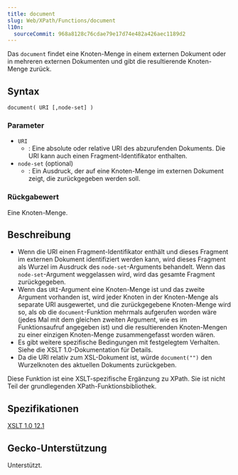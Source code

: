 ```yaml
---
title: document
slug: Web/XPath/Functions/document
l10n:
  sourceCommit: 968a8128c76cdae79e17d74e482a426aec1189d2
---
```


Das `document` findet eine Knoten-Menge in einem externen Dokument oder in mehreren externen Dokumenten und gibt die resultierende Knoten-Menge zurück.

## Syntax

```plain
document( URI [,node-set] )
```

### Parameter

- `URI`
  - : Eine absolute oder relative URI des abzurufenden Dokuments. Die URI kann auch einen Fragment-Identifikator enthalten.
- `node-set` (optional)
  - : Ein Ausdruck, der auf eine Knoten-Menge im externen Dokument zeigt, die zurückgegeben werden soll.

### Rückgabewert

Eine Knoten-Menge.

## Beschreibung

- Wenn die URI einen Fragment-Identifikator enthält und dieses Fragment im externen Dokument identifiziert werden kann, wird dieses Fragment als Wurzel im Ausdruck des `node-set`-Arguments behandelt. Wenn das `node-set`-Argument weggelassen wird, wird das gesamte Fragment zurückgegeben.
- Wenn das `URI`-Argument eine Knoten-Menge ist und das zweite Argument vorhanden ist, wird jeder Knoten in der Knoten-Menge als separate URI ausgewertet, und die zurückgegebene Knoten-Menge wird so, als ob die `document`-Funktion mehrmals aufgerufen worden wäre (jedes Mal mit dem gleichen zweiten Argument, wie es im Funktionsaufruf angegeben ist) und die resultierenden Knoten-Mengen zu einer einzigen Knoten-Menge zusammengefasst worden wären.
- Es gibt weitere spezifische Bedingungen mit festgelegtem Verhalten. Siehe die XSLT 1.0-Dokumentation für Details.
- Da die URI relativ zum XSL-Dokument ist, würde `document("")` den Wurzelknoten des aktuellen Dokuments zurückgeben.

Diese Funktion ist eine XSLT-spezifische Ergänzung zu XPath. Sie ist nicht Teil der grundlegenden XPath-Funktionsbibliothek.

## Spezifikationen

[XSLT 1.0 12.1](https://www.w3.org/TR/1999/REC-xslt-19991116/#function-document)

## Gecko-Unterstützung

Unterstützt.
